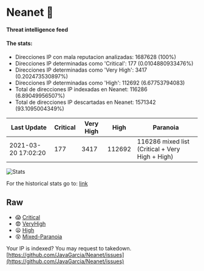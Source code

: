 # Neanet :hocho:
#### Threat intelligence feed
#### The stats:

- Direcciones IP con mala reputacion analizadas: 1687628 (100%)
- Direcciones IP determinadas como 'Critical':  177 (0.0104880933476%)
- Direcciones IP determinadas como 'Very High':  3417 (0.202473530897%)
- Direcciones IP determinadas como 'High':  112692 (6.67753794083)
- Total de direcciones IP indexadas en Neanet:  116286 (6.89049956507%)
- Total de direcciones IP descartadas en Neanet:  1571342 (93.1095004349%)

| Last Update | Critical | Very High | High | Paranoia |
| --- | --- | --- | --- | --- |
| 2021-03-20 17:02:20 | 177 | 3417 | 112692 | 116286 mixed list (Critical + Very High + High)|

![Stats](https://docs.google.com/spreadsheets/d/e/2PACX-1vSnaNMIXVabIpDJjufMlzH7poXnshF3mgd8Is1g9ytUEzVsP5my4Trn8f-xkoLLQ38xpL3HtmUexLo6/pubchart?oid=501124687&format=image)

For the historical stats go to: [link](/stats.csv)
## Raw
- :scream: [Critical](https://raw.githubusercontent.com/JavaGarcia/Neanet/master/blacklists/neanet_critical.txt)
- :fearful: [VeryHigh](https://raw.githubusercontent.com/JavaGarcia/Neanet/master/blacklists/neanet_veryHigh.txtt)
- :frowning: [High](https://raw.githubusercontent.com/JavaGarcia/Neanet/master/blacklists/neanet_high.txt)
- :dizzy_face: [Mixed-Paranoia](https://raw.githubusercontent.com/JavaGarcia/Neanet/master/blacklists/neanet_all.txt)


Your IP is indexed? You may request to takedown. [https://github.com/JavaGarcia/Neanet/issues](https://github.com/JavaGarcia/Neanet/issues)













































































































































































































































































































































































































































































































































































































































































































































































































































































































































































































































































































































































































































































































































































































































































































































































































































































































































































































































































































































































































































































































































































































































































































































































































































































































































































































































































































































































































































































































































































































































































































































































































































































































































































































































































































































































































































































































































































































































































































































































































































































































































































































































































































































































































































































































































































































































































































































































































































































































































































































































































































































































































